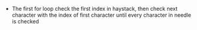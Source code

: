 * The first for loop check the first index in haystack, then check next character with the index of first character until every character in needle is checked
